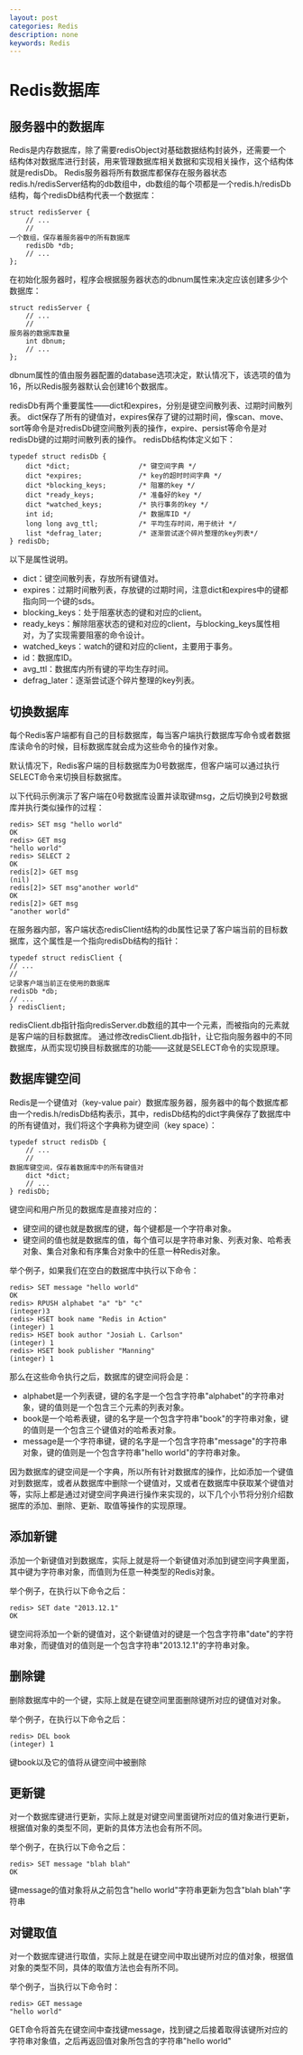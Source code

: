 ```yaml
---
layout: post
categories: Redis
description: none
keywords: Redis
---
```

# Redis数据库

## 服务器中的数据库
Redis是内存数据库，除了需要redisObject对基础数据结构封装外，还需要一个结构体对数据库进行封装，用来管理数据库相关数据和实现相关操作，这个结构体就是redisDb。
Redis服务器将所有数据库都保存在服务器状态redis.h/redisServer结构的db数组中，db数组的每个项都是一个redis.h/redisDb结构，每个redisDb结构代表一个数据库：
```
struct redisServer {
    // ...
    // 
一个数组，保存着服务器中的所有数据库
    redisDb *db;
    // ...
};
```
在初始化服务器时，程序会根据服务器状态的dbnum属性来决定应该创建多少个数据库：
```
struct redisServer {
    // ...
    // 
服务器的数据库数量
    int dbnum;
    // ...
};
```
dbnum属性的值由服务器配置的database选项决定，默认情况下，该选项的值为16，所以Redis服务器默认会创建16个数据库。

redisDb有两个重要属性——dict和expires，分别是键空间散列表、过期时间散列表。
dict保存了所有的键值对，expires保存了键的过期时间，像scan、move、sort等命令是对redisDb键空间散列表的操作，expire、persist等命令是对redisDb键的过期时间散列表的操作。
redisDb结构体定义如下：
```
typedef struct redisDb {
    dict *dict;                 /* 键空间字典 */
    dict *expires;              /* key的超时时间字典 */
    dict *blocking_keys;        /* 阻塞的key */
    dict *ready_keys;           /* 准备好的key */
    dict *watched_keys;         /* 执行事务的key */
    int id;                     /* 数据库ID */
    long long avg_ttl;          /* 平均生存时间，用于统计 */
    list *defrag_later;         /* 逐渐尝试逐个碎片整理的key列表*/
} redisDb;
```
以下是属性说明。
- dict：键空间散列表，存放所有键值对。
- expires：过期时间散列表，存放键的过期时间，注意dict和expires中的键都指向同一个键的sds。
- blocking_keys：处于阻塞状态的键和对应的client。
- ready_keys：解除阻塞状态的键和对应的client，与blocking_keys属性相对，为了实现需要阻塞的命令设计。
- watched_keys：watch的键和对应的client，主要用于事务。
- id：数据库ID。
- avg_ttl：数据库内所有键的平均生存时间。
- defrag_later：逐渐尝试逐个碎片整理的key列表。

## 切换数据库
每个Redis客户端都有自己的目标数据库，每当客户端执行数据库写命令或者数据库读命令的时候，目标数据库就会成为这些命令的操作对象。

默认情况下，Redis客户端的目标数据库为0号数据库，但客户端可以通过执行SELECT命令来切换目标数据库。

以下代码示例演示了客户端在0号数据库设置并读取键msg，之后切换到2号数据库并执行类似操作的过程：
```
redis> SET msg "hello world"
OK
redis> GET msg
"hello world"
redis> SELECT 2
OK
redis[2]> GET msg
(nil)
redis[2]> SET msg"another world"
OK
redis[2]> GET msg
"another world"
```
在服务器内部，客户端状态redisClient结构的db属性记录了客户端当前的目标数据库，这个属性是一个指向redisDb结构的指针：
```
typedef struct redisClient {
// ...
// 
记录客户端当前正在使用的数据库
redisDb *db;
// ...
} redisClient;

```
redisClient.db指针指向redisServer.db数组的其中一个元素，而被指向的元素就是客户端的目标数据库。
通过修改redisClient.db指针，让它指向服务器中的不同数据库，从而实现切换目标数据库的功能——这就是SELECT命令的实现原理。

## 数据库键空间
Redis是一个键值对（key-value pair）数据库服务器，服务器中的每个数据库都由一个redis.h/redisDb结构表示，其中，redisDb结构的dict字典保存了数据库中的所有键值对，我们将这个字典称为键空间（key space）：
```
typedef struct redisDb {
    // ...
    // 
数据库键空间，保存着数据库中的所有键值对
    dict *dict;
    // ...
} redisDb;
```
键空间和用户所见的数据库是直接对应的：
- 键空间的键也就是数据库的键，每个键都是一个字符串对象。
- 键空间的值也就是数据库的值，每个值可以是字符串对象、列表对象、哈希表对象、集合对象和有序集合对象中的任意一种Redis对象。

举个例子，如果我们在空白的数据库中执行以下命令：
```
redis> SET message "hello world"
OK
redis> RPUSH alphabet "a" "b" "c"
(integer)3
redis> HSET book name "Redis in Action"
(integer) 1
redis> HSET book author "Josiah L. Carlson"
(integer) 1
redis> HSET book publisher "Manning"
(integer) 1
```
那么在这些命令执行之后，数据库的键空间将会是：
- alphabet是一个列表键，键的名字是一个包含字符串"alphabet"的字符串对象，键的值则是一个包含三个元素的列表对象。
- book是一个哈希表键，键的名字是一个包含字符串"book"的字符串对象，键的值则是一个包含三个键值对的哈希表对象。
- message是一个字符串键，键的名字是一个包含字符串"message"的字符串对象，键的值则是一个包含字符串"hello world"的字符串对象。

因为数据库的键空间是一个字典，所以所有针对数据库的操作，比如添加一个键值对到数据库，或者从数据库中删除一个键值对，又或者在数据库中获取某个键值对等，实际上都是通过对键空间字典进行操作来实现的，以下几个小节将分别介绍数据库的添加、删除、更新、取值等操作的实现原理。

## 添加新键
添加一个新键值对到数据库，实际上就是将一个新键值对添加到键空间字典里面，其中键为字符串对象，而值则为任意一种类型的Redis对象。

举个例子，在执行以下命令之后：
```
redis> SET date "2013.12.1"
OK
```
键空间将添加一个新的键值对，这个新键值对的键是一个包含字符串"date"的字符串对象，而键值对的值则是一个包含字符串"2013.12.1"的字符串对象。

## 删除键
删除数据库中的一个键，实际上就是在键空间里面删除键所对应的键值对对象。

举个例子，在执行以下命令之后：
```
redis> DEL book
(integer) 1
```
键book以及它的值将从键空间中被删除

## 更新键
对一个数据库键进行更新，实际上就是对键空间里面键所对应的值对象进行更新，根据值对象的类型不同，更新的具体方法也会有所不同。

举个例子，在执行以下命令之后：
```shell
redis> SET message "blah blah"
OK
```
键message的值对象将从之前包含"hello world"字符串更新为包含"blah blah"字符串

## 对键取值
对一个数据库键进行取值，实际上就是在键空间中取出键所对应的值对象，根据值对象的类型不同，具体的取值方法也会有所不同。

举个例子，当执行以下命令时：
```
redis> GET message
"hello world"
```
GET命令将首先在键空间中查找键message，找到键之后接着取得该键所对应的字符串对象值，之后再返回值对象所包含的字符串"hello world"









































